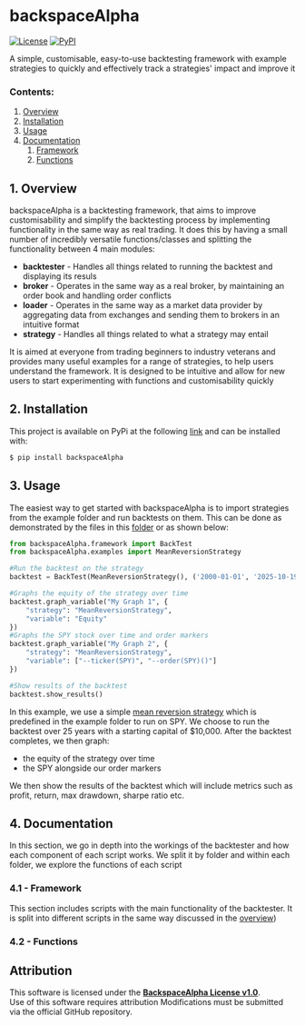 # backspaceAlpha

[![License](https://img.shields.io/badge/license-BackspaceAlpha-blue.svg)](./LICENSE)
[![PyPI](https://img.shields.io/pypi/v/backspaceAlpha.svg)](https://pypi.org/project/backspaceAlpha/)

A simple, customisable, easy-to-use backtesting framework with example strategies to quickly and effectively track a strategies' impact and improve it

### Contents:
1. [Overview](#1-overview)
2. [Installation](#2-installation)
3. [Usage](#3-usage)
4. [Documentation](#4-documentation)
    1. [Framework](#4.1-framework)
    2. [Functions](#4.2-functions)



## 1. Overview
backspaceAlpha is a backtesting framework, that aims to improve customisability and simplify the backtesting process by implementing functionality in the same way as real trading. It does this by having a small number of incredibly versatile functions/classes and splitting the functionality between 4 main modules:

- **backtester** - Handles all things related to running the backtest and displaying its resuls
- **broker** - Operates in the same way as a real broker, by maintaining an order book and handling order conflicts
- **loader** - Operates in the same way as a market data provider by aggregating data from exchanges and sending them to brokers in an intuitive format
- **strategy** - Handles all things related to what a strategy may entail

It is aimed at everyone from trading beginners to industry veterans and provides many useful examples for a range of strategies, to help users understand the framework. It is designed to be intuitive and allow for new users to start experimenting with functions and customisability quickly

## 2. Installation
This project is available on PyPi at the following [link](https://pypi.org/project/backspaceAlpha/) and can be installed with:
```python
$ pip install backspaceAlpha
```

## 3. Usage
The easiest way to get started with backspaceAlpha is to import strategies from the example folder and run backtests on them. This can be done as demonstrated by the files in this [folder](https://github.com/aadideepchand25/backspaceAlpha/tree/main/test) or as shown below:

```python
from backspaceAlpha.framework import BackTest
from backspaceAlpha.examples import MeanReversionStrategy

#Run the backtest on the strategy
backtest = BackTest(MeanReversionStrategy(), ('2000-01-01', '2025-10-19'), 10000)

#Graphs the equity of the strategy over time
backtest.graph_variable("My Graph 1", {
    "strategy": "MeanReversionStrategy",
    "variable": "Equity"
})
#Graphs the SPY stock over time and order markers
backtest.graph_variable("My Graph 2", {
    "strategy": "MeanReversionStrategy",
    "variable": ["--ticker(SPY)", "--order(SPY)()"]
})

#Show results of the backtest
backtest.show_results()
```

In this example, we use a simple [mean reversion strategy](https://github.com/aadideepchand25/backspaceAlpha/blob/main/backspaceAlpha/examples/MeanReversionStrategy.py) which is predefined in the example folder to run on SPY. We choose to run the backtest over 25 years with a starting capital of $10,000. After the backtest completes, we then graph:

- the equity of the strategy over time 
- the SPY alongside our order markers

We then show the results of the backtest which will include metrics such as profit, return, max drawdown, sharpe ratio etc.

## 4. Documentation
In this section, we go in depth into the workings of the backtester and how each component of each script works. We split it by folder and within each folder, we explore the functions of each script
### 4.1 - Framework
This section includes scripts with the main functionality of the backtester. It is split into different scripts in the same way discussed in the [overview](#1-overview))

### 4.2 - Functions

## Attribution
This software is licensed under the **[BackspaceAlpha License v1.0](https://github.com/aadideepchand25/backspaceAlpha/blob/main/LICENSE)**.  
Use of this software requires attribution
Modifications must be submitted via the official GitHub repository.